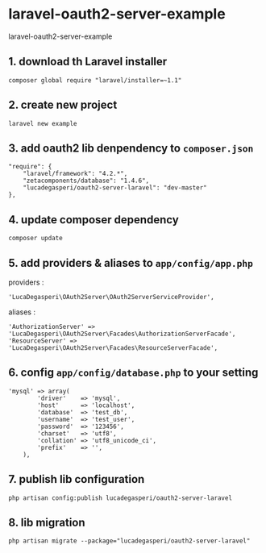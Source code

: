 laravel-oauth2-server-example
=============================

laravel-oauth2-server-example

## 1. download th Laravel installer

    composer global require "laravel/installer=~1.1"
    
## 2. create new project

    laravel new example
    
## 3. add oauth2 lib denpendency to `composer.json`

    "require": {
		"laravel/framework": "4.2.*",
		"zetacomponents/database": "1.4.6",
		"lucadegasperi/oauth2-server-laravel": "dev-master"
	},
	
## 4. update composer dependency

    composer update
    
## 5. add providers & aliases to `app/config/app.php`

providers :

	'LucaDegasperi\OAuth2Server\OAuth2ServerServiceProvider',
	
aliases :

	'AuthorizationServer' => 'LucaDegasperi\OAuth2Server\Facades\AuthorizationServerFacade',
	'ResourceServer' => 'LucaDegasperi\OAuth2Server\Facades\ResourceServerFacade',
	

## 6. config `app/config/database.php` to your setting

	'mysql' => array(
			'driver'    => 'mysql',
			'host'      => 'localhost',
			'database'  => 'test_db',
			'username'  => 'test_user',
			'password'  => '123456',
			'charset'   => 'utf8',
			'collation' => 'utf8_unicode_ci',
			'prefix'    => '',
		),
	

## 7. publish lib configuration

	php artisan config:publish lucadegasperi/oauth2-server-laravel

## 8. lib migration

	php artisan migrate --package="lucadegasperi/oauth2-server-laravel"
	
	

